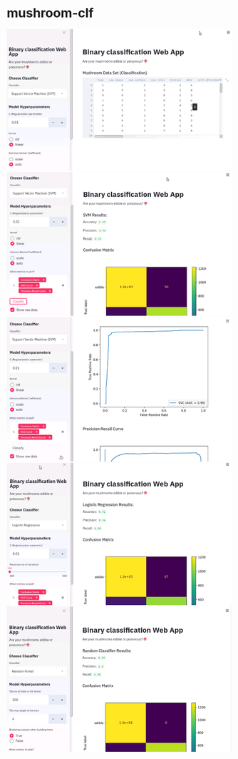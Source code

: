 # mushroom-clf

![](/img/Capture.PNG)
![](/img/Capture1.PNG)
![](/img/Capture2.PNG)
![](/img/Capture3.PNG)
![](/img/Capture4.PNG)
